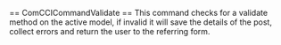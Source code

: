 == ComCCICommandValidate ==
This command checks for a validate method on the active model, if invalid it will save the details of the post, collect errors and return the user to the referring form.